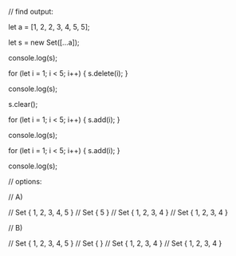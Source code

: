// find output:

let a = [1, 2, 2, 3, 4, 5, 5];

let s = new Set([...a]);

console.log(s);

for (let i = 1; i < 5; i++) {
  s.delete(i);
}

console.log(s);

s.clear();

for (let i = 1; i < 5; i++) {
  s.add(i);
}

console.log(s);

for (let i = 1; i < 5; i++) {
  s.add(i);
}

console.log(s);


// options:

// A)

// Set { 1, 2, 3, 4, 5 }
// Set { 5 }
// Set { 1, 2, 3, 4 }
// Set { 1, 2, 3, 4 }

// B)

// Set { 1, 2, 3, 4, 5 }
// Set {  }
// Set { 1, 2, 3, 4 }
// Set { 1, 2, 3, 4 }